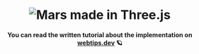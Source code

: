 <h1 align="center">
    <img src="https://github.com/flowforfrank/threejs/blob/master/mars.gif?raw=true" alt="Mars made in Three.js" />
</h1>
<h4 align="center">You can read the written tutorial about the implementation on <strong><a href="https://www.webtips.dev/getting-into-three-js">webtips.dev</a></strong> 🪐</h4>
